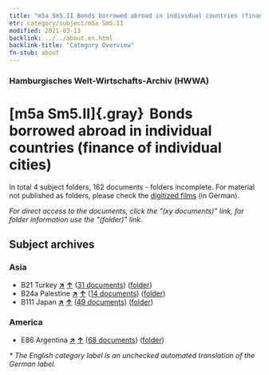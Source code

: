 ```yaml
---
title: "m5a Sm5.II Bonds borrowed abroad in individual countries (finance of individual cities)"
etr: category/subject/m5a Sm5.II
modified: 2021-03-13
backlink: ../../about.en.html
backlink-title: "Category Overview"
fn-stub: about
---
```


### Hamburgisches Welt-Wirtschafts-Archiv (HWWA)
# [m5a Sm5.II]{.gray}&#8201; Bonds borrowed abroad in individual countries (finance of individual cities)&#160; 





In total 4 subject folders, 162 documents - folders incomplete.
For material not published as folders, please check the [digitized films](/film/h1_sh) (in German).

_For direct access to the documents, click the "(xy documents)" link, for folder information use the "(folder)" link._

## Subject archives



### Asia

- B21 Turkey [**&nearr;**](../../../geo/i/141111/about.en.html "Turkey (all folders)") [**&uarr;**](../../../geo/about.en.html#B21 "Country category system") (<a href="https://pm20.zbw.eu/dfgview/sh/141111,144906" title="about: Turkey : Bonds borrowed abroad in individual countries (finance of individual cities)" target="_blank">31 documents</a>) ([folder](http://purl.org/pressemappe20/folder/sh/141111,144906))
- B24a Palestine [**&nearr;**](../../../geo/i/141115/about.en.html "Palestine (all folders)") [**&uarr;**](../../../geo/about.en.html#B24a "Country category system") (<a href="https://pm20.zbw.eu/dfgview/sh/141115,144906" title="about: Palestine : Bonds borrowed abroad in individual countries (finance of individual cities)" target="_blank">14 documents</a>) ([folder](http://purl.org/pressemappe20/folder/sh/141115,144906))
- B111 Japan [**&nearr;**](../../../geo/i/141272/about.en.html "Japan (all folders)") [**&uarr;**](../../../geo/about.en.html#B111 "Country category system") (<a href="https://pm20.zbw.eu/dfgview/sh/141272,144906" title="about: Japan : Bonds borrowed abroad in individual countries (finance of individual cities)" target="_blank">49 documents</a>) ([folder](http://purl.org/pressemappe20/folder/sh/141272,144906))

### America

- E86 Argentina [**&nearr;**](../../../geo/i/141692/about.en.html "Argentina (all folders)") [**&uarr;**](../../../geo/about.en.html#E86 "Country category system") (<a href="https://pm20.zbw.eu/dfgview/sh/141692,144906" title="about: Argentina : Bonds borrowed abroad in individual countries (finance of individual cities)" target="_blank">68 documents</a>) ([folder](http://purl.org/pressemappe20/folder/sh/141692,144906))


_* The English category label is an unchecked automated translation of the German label._


